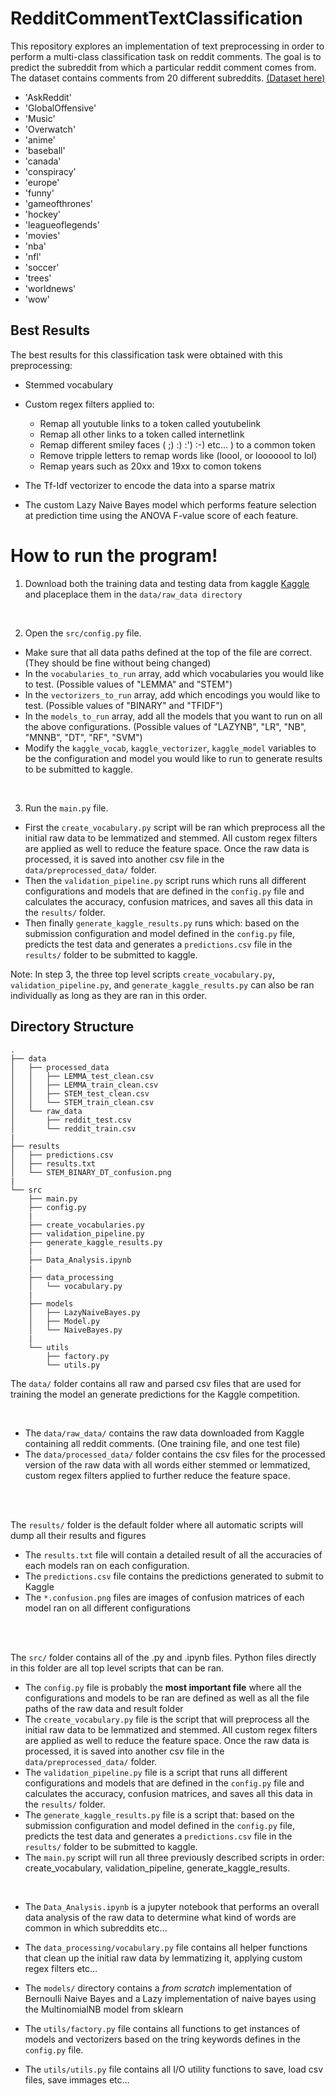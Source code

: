 # RedditCommentTextClassification

This repository explores an implementation of text preprocessing in order to perform a multi-class classification task on reddit comments. The goal is to predict the subreddit from which a particular reddit comment comes from. The dataset contains comments from 20 different subreddits. [(Dataset here)](https://www.kaggle.com/c/reddit-comment-classification-comp-551/data)

 - 'AskReddit'
 - 'GlobalOffensive'
 - 'Music'
 - 'Overwatch'
 - 'anime'
 - 'baseball'
 - 'canada'
 - 'conspiracy'
 - 'europe'
 - 'funny'
 - 'gameofthrones'
 - 'hockey'
 - 'leagueoflegends'
 - 'movies'
 - 'nba'
 - 'nfl'
 - 'soccer'
 - 'trees'
 - 'worldnews'
 - 'wow'

## Best Results

The best results for this classification task were obtained with this preprocessing:

- Stemmed vocabulary
- Custom regex filters applied to:
  - Remap all youtuble links to a token called youtubelink
  - Remap all other links to a token called internetlink
  - Remap different smiley faces ( ;) :) :') :-) etc... ) to a common token
  - Remove tripple letters to remap words like (loool, or looooool to lol)
  - Remap years such as 20xx and 19xx to comon tokens

- The Tf-Idf vectorizer to encode the data into a sparse matrix

- The custom Lazy Naive Bayes model which performs feature selection at prediction time using the ANOVA F-value score of each feature.

# How to run the program!

1. Download both the training data and testing data from kaggle [Kaggle](https://www.kaggle.com/c/reddit-comment-classification-comp-551/data) and placeplace them in the ````data/raw_data directory````

</br>

2. Open the ````src/config.py```` file.
- Make sure that all data paths defined at the top of the file are correct. (They should be fine without being changed)
- In the ````vocabularies_to_run```` array, add which vocabularies you would like to test. (Possible values of "LEMMA" and "STEM")
- In the ````vectorizers_to_run```` array, add which encodings you would like to test. (Possible values of "BINARY" and "TFIDF")
- In the ````models_to_run```` array, add all the models that you want to run on all the above configurations. (Possible values of "LAZYNB", "LR", "NB", "MNNB", "DT", "RF", "SVM")
- Modify the ````kaggle_vocab````, ````kaggle_vectorizer````, ````kaggle_model```` variables to be the configuration and model you would like to run to generate results to be submitted to kaggle.

</br>

3. Run the ````main.py```` file.
- First the ````create_vocabulary.py```` script will be ran which preprocess all the initial raw data to be lemmatized and stemmed. All custom regex filters are applied as well to reduce the feature space. Once the raw data is processed, it is saved into another csv file in the ````data/preprocessed_data/```` folder.
- Then the ````validation_pipeline.py```` script runs which runs all different configurations and models that are defined in the ````config.py```` file and calculates the accuracy, confusion matrices, and saves all this data in the ````results/```` folder.
- Then finally ````generate_kaggle_results.py```` runs which: based on the submission configuration and model defined in the ````config.py```` file, predicts the test data and generates a ````predictions.csv```` file in the ````results/```` folder to be submitted to kaggle.

Note: In step 3, the three top level scripts ````create_vocabulary.py````, ````validation_pipeline.py````, and ````generate_kaggle_results.py```` can also be ran individually as long as they are ran in this order.

## Directory Structure

````
.
├── data
│   ├── processed_data
│   │   ├── LEMMA_test_clean.csv
│   │   ├── LEMMA_train_clean.csv
│   │   ├── STEM_test_clean.csv
│   │   └── STEM_train_clean.csv
│   └── raw_data
│       ├── reddit_test.csv
│       └── reddit_train.csv
|
├── results
│   ├── predictions.csv
│   ├── results.txt
│   └── STEM_BINARY_DT_confusion.png
|
└── src
    ├── main.py
    ├── config.py
    |
    ├── create_vocabularies.py
    ├── validation_pipeline.py
    ├── generate_kaggle_results.py
    |
    ├── Data_Analysis.ipynb
    |
    ├── data_processing
    │   └── vocabulary.py
    |
    ├── models
    │   ├── LazyNaiveBayes.py
    │   ├── Model.py
    │   └── NaiveBayes.py
    |
    └── utils
        ├── factory.py
        └── utils.py

````

The ````data/```` folder contains all raw and parsed csv files that are used for training the model an generate predictions for the Kaggle competition.

 <br />

- The ````data/raw_data/```` contains the raw data downloaded from Kaggle containing all reddit comments. (One training file, and one test file)
- The ````data/processed_data/```` folder contains the csv files for the processed version of the raw data with all words either stemmed or lemmatized, custom regex filters applied to further reduce the feature space.

<br />
<br />

The ````results/```` folder is the default folder where all automatic scripts will dump all their results and figures
- The ````results.txt```` file will contain a detailed result of all the accuracies of each models ran on each configuration.
- The ````predictions.csv```` file contains the predictions generated to submit to Kaggle
- The ````*.confusion.png```` files are images of confusion matrices of each model ran on all different configurations

<br />
<br />

The ````src/```` folder contains all of the .py and .ipynb files. Python files directly in this folder are all top level scripts that can be ran.
- The ````config.py```` file is probably the **most important file** where all the configurations and models to be ran are defined as well as all the file paths of the raw data and result folder
- The ````create_vocabulary.py```` file is the script that will preprocess all the initial raw data to be lemmatized and stemmed. All custom regex filters are applied as well to reduce the feature space. Once the raw data is processed, it is saved into another csv file in the ````data/preprocessed_data/```` folder.
- The ````validation_pipeline.py```` file is a script that runs all different configurations and models that are defined in the ````config.py```` file and calculates the accuracy, confusion matrices, and saves all this data in the ````results/```` folder.
- The ````generate_kaggle_results.py```` file is a script that: based on the submission configuration and model defined in the ````config.py```` file, predicts the test data and generates a ````predictions.csv```` file in the ````results/```` folder to be submitted to kaggle.
- The ````main.py```` script will run all three previously described scripts in order: create_vocabulary, validation_pipeline, generate_kaggle_results.

<br />

- The ````Data_Analysis.ipynb```` is a jupyter notebook that performs an overall data analysis of the raw data to determine what kind of words are common in which subreddits etc...

- The ````data_processing/vocabulary.py```` file contains all helper functions that clean up the initial raw data by lemmatizing it, applying custom regex filters etc...

- The ````models/```` directory contains a *from scratch* implementation of Bernoulli Naive Bayes and a Lazy implementation of naive bayes using the MultinomialNB model from sklearn

- The ````utils/factory.py```` file contains all functions to get instances of models and vectorizers based on the tring keywords defines in the ````config.py```` file.

- The ````utils/utils.py```` file contains all I/O utility functions to save, load csv files, save immages etc...
